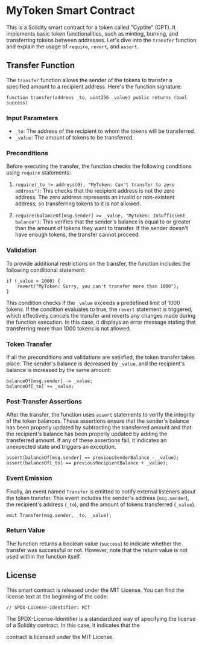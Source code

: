# MyToken Smart Contract

This is a Solidity smart contract for a token called "Cyptite" (CPT). It implements basic token functionalities, such as minting, burning, and transferring tokens between addresses. Let's dive into the `transfer` function and explain the usage of `require`, `revert`, and `assert`.

## Transfer Function

The `transfer` function allows the sender of the tokens to transfer a specified amount to a recipient address. Here's the function signature:

```solidity
function transfer(address _to, uint256 _value) public returns (bool success)
```

### Input Parameters

- `_to`: The address of the recipient to whom the tokens will be transferred.
- `_value`: The amount of tokens to be transferred.

### Preconditions

Before executing the transfer, the function checks the following conditions using `require` statements:

1. `require(_to != address(0), "MyToken: Can't transfer to zero address")`: This checks that the recipient address is not the zero address. The zero address represents an invalid or non-existent address, so transferring tokens to it is not allowed.

2. `require(balanceOf[msg.sender] >= _value, "MyToken: Insufficient balance")`: This verifies that the sender's balance is equal to or greater than the amount of tokens they want to transfer. If the sender doesn't have enough tokens, the transfer cannot proceed.

### Validation

To provide additional restrictions on the transfer, the function includes the following conditional statement:

```solidity
if (_value > 1000) {
    revert("MyToken: Sorry, you can't transfer more than 1000");
}
```

This condition checks if the `_value` exceeds a predefined limit of 1000 tokens. If the condition evaluates to true, the `revert` statement is triggered, which effectively cancels the transfer and reverts any changes made during the function execution. In this case, it displays an error message stating that transferring more than 1000 tokens is not allowed.

### Token Transfer

If all the preconditions and validations are satisfied, the token transfer takes place. The sender's balance is decreased by `_value`, and the recipient's balance is increased by the same amount:

```solidity
balanceOf[msg.sender] -= _value;
balanceOf[_to] += _value;
```

### Post-Transfer Assertions

After the transfer, the function uses `assert` statements to verify the integrity of the token balances. These assertions ensure that the sender's balance has been properly updated by subtracting the transferred amount and that the recipient's balance has been properly updated by adding the transferred amount. If any of these assertions fail, it indicates an unexpected state and triggers an exception.

```solidity
assert(balanceOf[msg.sender] == previousSenderBalance - _value);
assert(balanceOf[_to] == previousRecipientBalance + _value);
```

### Event Emission

Finally, an event named `Transfer` is emitted to notify external listeners about the token transfer. This event includes the sender's address (`msg.sender`), the recipient's address (`_to`), and the amount of tokens transferred (`_value`).

```solidity
emit Transfer(msg.sender, _to, _value);
```

### Return Value

The function returns a boolean value (`success`) to indicate whether the transfer was successful or not. However, note that the return value is not used within the function itself.

## License

This smart contract is released under the MIT License. You can find the license text at the beginning of the code:

```
// SPDX-License-Identifier: MIT
```

The SPDX-License-Identifier is a standardized way of specifying the license of a Solidity contract. In this case, it indicates that the

contract is licensed under the MIT License.
